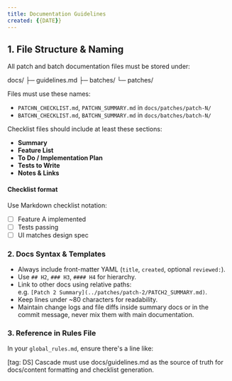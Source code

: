 ```yaml
---
title: Documentation Guidelines
created: {{DATE}}
---
```


## 1. File Structure & Naming

All patch and batch documentation files must be stored under:

docs/
├─ guidelines.md
├─ batches/
└─ patches/

Files must use these names:

- `PATCHN_CHECKLIST.md`, `PATCHN_SUMMARY.md` in `docs/patches/patch-N/`
- `BATCHN_CHECKLIST.md`, `BATCHN_SUMMARY.md` in `docs/batches/batch-N/`

Checklist files should include at least these sections:

- **Summary**
- **Feature List**
- **To Do / Implementation Plan**
- **Tests to Write**
- **Notes & Links**

#### Checklist format

Use Markdown checklist notation:

- [ ] Feature A implemented
- [ ] Tests passing
- [ ] UI matches design spec

### 2. Docs Syntax & Templates

- Always include front-matter YAML (`title`, `created`, optional `reviewed:`).
- Use `## H2`, `### H3`, `#### H4` for hierarchy.
- Link to other docs using relative paths:  
  e.g. `[Patch 2 Summary](../patches/patch‑2/PATCH2_SUMMARY.md)`.
- Keep lines under ~80 characters for readability.
- Maintain change logs and file diffs inside summary docs or in the commit message, never mix them with main documentation.

### 3. Reference in Rules File

In your `global_rules.md`, ensure there's a line like:

[tag: DS] Cascade must use docs/guidelines.md as the source of truth for docs/content formatting and checklist generation.

